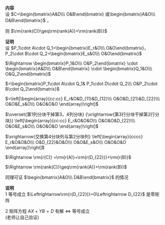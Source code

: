 **内容**  
设 $C=\begin{bmatrix}A&D\\\ O&B\end{bmatrix}  
或\begin{bmatrix}A&O\\\ D&B\end{bmatrix}$ ，  
  
则 $\rm{rank(C)}\geq\rm{rank(A)}+\rm{rank(B)}$  
  
**证明**  
设 $P_1\cdot A\cdot Q_1=\begin{bmatrix}E_r&O\\\ O&O\end{bmatrix}，  
P_2\cdot B\cdot Q_2=\begin{bmatrix}E_s&O\\\ O&O\end{bmatrix}$  
  
 $\Rightarrow  
\begin{bmatrix}P_1&O\\\ O&P_2\end{bmatrix}  
\cdot \begin{bmatrix}A&D\\\ O&B\end{bmatrix}  
\cdot \begin{bmatrix}Q_1&O\\\ O&Q_2\end{bmatrix}$  
  
 $=\begin{bmatrix}P_1\cdot A\cdot Q_1&  
P_1\cdot D\cdot Q_2\\\  
O&P_2\cdot B\cdot Q_2\end{bmatrix}$  
  
 $=\left[\begin{array}{cc:cc}  
E_r&O&D_{11}&D_{12}\\\  
O&O&D_{21}&D_{22}\\\  
O&O&E_s&O\\\  
O&O&O&O  
\end{array}\right]$  
  
 $\overset{第1列分块干掉第3，4列分块}  
{\xrightarrow{第3行分块干掉第2行分块}}  
\left[\begin{array}{cc:cc}  
E_r&O&O&O\\\  
O&O&O&D_{22}\\\  
O&O&E_s&O\\\  
O&O&O&O  
\end{array}\right]$  
  
 $\xrightarrow{交换第4分块列与第2分块列}  
\left[\begin{array}{cccc}  
E_r&O&O&O\\\  
O&D_{22}&O&O\\\  
O&O&E_s&O\\\  
O&O&O&O  
\end{array}\right]$  
  
 $\Rightarrow \rm{r(C)}  
=\rm{r(A)}+\rm{r(D_{22})}+\rm{r(B)}$  
  
 $\Rightarrow  
\rm{rank(C)}\geq\rm{rank(A)}+\rm{rank(B)}$  
  
同理可证 $\begin{bmatrix}A&O\\\ D&B\end{bmatrix}$ 的情况  
  
**说明**  
1 等号成立 $\Leftrightarrow\rm{r(D_{22})}=0\Leftrightarrow D_{22}$ 是零矩阵  
  
2 矩阵方程 $AX+YB=D$ 有解 $\Leftrightarrow$ 等号成立  
(老师让自己验证)  
